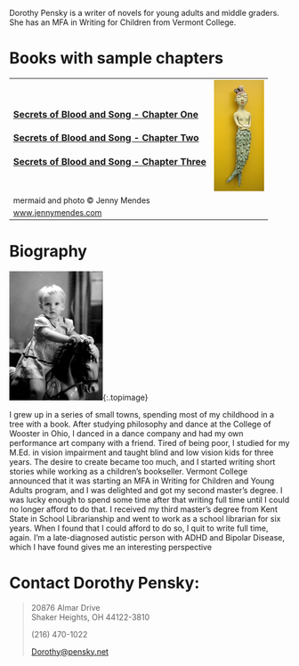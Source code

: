 Dorothy Pensky is a writer of novels for young adults and middle graders. 
She has an MFA in Writing for Children from Vermont College. 

# Books with sample chapters

<table class="booktable" border="0">
<tbody>
<tr>
<td>

<h3>
  <a href="https://docs.google.com/document/d/13lMhoU1HLjza0NVTuYVmAxVwszsbUC6t/edit?usp=drive_link&ouid=100642649874119333923&rtpof=true&sd=true">
    Secrets of Blood and Song - Chapter One
  </a>
</h3>
<h3>
  <a href="https://docs.google.com/document/d/14b4MBKpEgTjwG4Jb1B_nii4f5VNgcrZg/edit?usp=drive_link&ouid=100642649874119333923&rtpof=true&sd=true">
    Secrets of Blood and Song - Chapter Two
  </a>
</h3>
<h3>
  <a href="https://docs.google.com/document/d/1QISlV6US-aipd8Ky3gQZgP4mqPj5TMJE/edit?usp=sharing&ouid=100642649874119333923&rtpof=true&sd=true">
    Secrets of Blood and Song - Chapter Three
  </a>
</h3>

</td>
<td colspan="2">
<img class="bookrightimage" title="Mermaid" src="/images/jm-mermaid.jpg" alt="Mermaid" width="90" height="200" />
</td>
</tr>
<tr>
<td class="photocredit" colspan="2">mermaid and photo © Jenny Mendes</td>
</tr>
<tr>
<td class="photocredit" colspan="2"><a href="http://www.jennymendes.com">www.jennymendes.com</a></td>
</tr>
</tbody>
</table>

# Biography

![Baby Dorothy](/images/dorothybaby.jpg){:.topimage}

I grew up in a series of small towns, spending most of my childhood in a tree with a book.
After studying philosophy and dance at the College of Wooster in Ohio, I danced in a dance company and had my own performance art company with a friend. Tired of being poor, I studied for my M.Ed. in vision impairment and taught blind and low vision kids for three years. The desire to create became too much, and I started writing short stories while working as a children’s bookseller. Vermont College announced that it was starting an MFA in Writing for Children and Young Adults program, and I was delighted and got my second master’s degree. I was lucky enough to spend some time after that writing full time until I could no longer afford to do that. I received my third master’s degree from Kent State in School Librarianship and went to work as a school librarian for six years. When I found that I could afford to do so, I quit to write full time, again. I’m a late-diagnosed autistic person with ADHD and Bipolar Disease, which I have found gives me an interesting perspective


# Contact Dorothy Pensky:

> 20876 Almar Drive  
> Shaker Heights, OH 44122-3810  
> 
> (216) 470-1022
>
> [Dorothy@pensky.net](mailto:Dorothy@Pensky.net)
